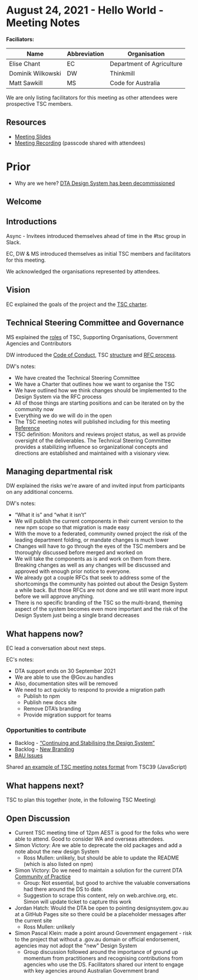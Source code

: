 # August 24, 2021 - Hello World - Meeting Notes

**Faciliators:**

| Name | Abbreviation | Organisation |
| - | - | - |
| Elise Chant | EC | Department of Agriculture |
| Dominik Wilkowski | DW | Thinkmill |
| Matt Sawkill | MS |Code for Australia |

We are only listing facilitators for this meeting as other attendees were prospective TSC members.

## Resources

- [Meeting Slides](assets/slides-august-24.pdf)
- [Meeting Recording](https://vimeo.com/591398381) (passcode shared with attendees)

# Prior

* Why are we here? [DTA Design System has been decommissioned](assets/DTA%20Design%20System%20has%20been%20decommissioned%20-%20Design%20System%20-%20Communities%20of%20practice.pdf)

## Welcome

## Introductions

Async - Invitees introduced themselves ahead of time in the #tsc group in Slack.

EC, DW & MS introduced themselves as initial TSC members and facilitators for this meeting.

We acknowledged the organisations represented by attendees.

## Vision

EC explained the goals of the project and the [TSC charter](https://github.com/designsystemau/TSC/blob/main/CHARTER.md#goals-of-the-project).

## Technical Steering Committee and Governance

MS explained the [roles](https://github.com/designsystemau/TSC/blob/main/ROLES.md) of TSC, Supporting Organisations, Government Agencies and Contributors

DW introduced the [Code of Conduct](https://github.com/designsystemau/TSC/blob/main/CODE-OF-CONDUCT.md), TSC [structure](https://github.com/designsystemau/TSC/) and [RFC process](https://github.com/designsystemau/RFCs/).

DW's notes:
- We have created the Technical Steering Committee
- We have a Charter that outlines how we want to organise the TSC
- We have outlined how we think changes should be implemented to the Design System via the RFC process
- All of those things are starting positions and can be iterated on by the community now
- Everything we do we will do in the open
- The TSC meeting notes will published including for this meeting [Reference](https://raw.githubusercontent.com/tc39/notes/master/meetings/2021-07/july-13.md)
- TSC definition: Monitors and reviews project status, as well as provide oversight of the deliverables. The Technical Steering Committee provides a stabilizing influence so organizational concepts and directions are established and maintained with a visionary view.

## Managing departmental risk

DW explained the risks we're aware of and invited input from participants on any additional concerns.

DW's notes:
- “What it is” and “what it isn’t”
- We will publish the current components in their current version to the new npm scope so that migration is made easy
- With the move to a federated, community owned project the risk of the leading department folding, or mandate changes is much lower
- Changes will have to go through the eyes of the TSC members and be thoroughly discussed before merged and worked on
- We will take the components as is and work on them from there. Breaking changes as well as any changes will be discussed and approved with enough prior notice to everyone.
- We already got a couple RFCs that seek to address some of the shortcomings the community has pointed out about the Design System a while back. But those RFCs are not done and we still want more input before we will approve anything.
- There is no specific branding of the TSC so the multi-brand, theming aspect of the system becomes even more important and the risk of the Design System just being a single brand decreases

## What happens now?

EC lead a conversation about next steps.

EC's notes:
- DTA support ends on 30 September 2021
- We are able to use the @Gov.au handles
- Also, documentation sites will be removed
- We need to act quickly to respond to provide a migration path
  - Publish to npm
  - Publish new docs site
  - Remove DTA’s branding
  - Provide migration support for teams

### Opportunities to contribute
- Backlog - [“Continuing and Stabilising the Design System”](https://www.google.com/url?q=https://github.com/orgs/designsystemau/projects/4?add_cards_query%3Dis%253Aopen&sa=D&source=calendar&usd=2&usg=AOvVaw0pnd9DcTX1uSVSweUZ5bk5)
- Backlog - [New Branding](https://github.com/orgs/designsystemau/projects/3)
- [BAU Issues](https://github.com/designsystemau/design-system-components/issues)

Shared [an example of TSC meeting notes format](https://github.com/tc39/notes/blob/master/meetings/2021-07/july-15.md) from TSC39 (JavaScript)

## What happens next?
TSC to plan this together (note, in the following TSC Meeting)

## Open Discussion
- Current TSC meeting time of 12pm AEST is good for the folks who were able to attend. Good to consider WA and overseas attendees.
- Simon Victory: Are we able to deprecate the old packages and add a note about the new design System
  - Ross Mullen: unlikely, but should be able to update the README (which is also listed on npm)
- Simon Victory: Do we need to maintain a solution for the current DTA [Community of Practice](https://community.digital.gov.au/)
    - Group: Not essential, but good to archive the valuable conversations had there around the DS to date.
    - Suggestion to scrape this content, rely on web.archive.org, etc. Simon will update ticket to capture this work
- Jordan Hatch: Would the DTA be open to pointing designsystem.gov.au at a GitHub Pages site so there could be a placeholder messages after the current site
  - Ross Mullen: unlikely
- Simon Pascal Klein: made a point around Government engagement - risk to the project that without a .gov.au domain or official endorsement, agencies may not adopt the "new" Design System
  - Group discussion followed around the importance of ground up momentum from practitioners and recognising contributions from agencies who use the DS. Facilitators shared our intent to engage with key agencies around Australian Government brand
